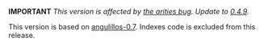 **IMPORTANT** *This version is affected by [the arities bug](https://github.com/bio4j/angulillos/pull/86). Update to [0.4.9](https://github.com/bio4j/angulillos-titan/releases/tag/v0.4.9).*

This version is based on [angulillos-0.7](https://github.com/bio4j/angulillos/releases/tag/v0.7.0). Indexes code is excluded from this release.
